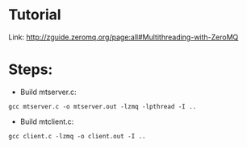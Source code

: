 # Tutorial
Link: http://zguide.zeromq.org/page:all#Multithreading-with-ZeroMQ

# Steps:
* Build mtserver.c: 
```
gcc mtserver.c -o mtserver.out -lzmq -lpthread -I ..
```
* Build mtclient.c: 
```
gcc client.c -lzmq -o client.out -I ..
```